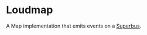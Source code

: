 # Loudmap

A Map implementation that emits events on a [Superbus](https://github.com/cinnamon-bun/superbus/).

